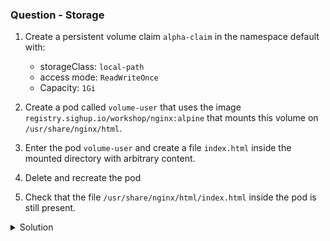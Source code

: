 ### Question - Storage 

1. Create a persistent volume claim `alpha-claim` in the namespace default with:

    - storageClass: `local-path`
    - access mode: `ReadWriteOnce`
    - Capacity: `1Gi`

1. Create a pod called `volume-user` that uses the image `registry.sighup.io/workshop/nginx:alpine` that mounts this volume on `/usr/share/nginx/html`.

1. Enter the pod `volume-user` and create a file `index.html` inside the mounted directory with arbitrary content.

1. Delete and recreate the pod

1. Check that the file `/usr/share/nginx/html/index.html` inside the pod is still present.


<details close>
<summary> Solution</summary>
<br>
### Solution

- [Dynamic Provisioning K8s docs](https://kubernetes.io/docs/concepts/storage/dynamic-provisioning/#using-dynamic-provisioning)

#### 1 - Create PVC

```sh
apiVersion: v1
kind: PersistentVolumeClaim
metadata:
  name: alpha-claim
spec:
  accessModes:
    - ReadWriteOnce
  storageClassName: local-path
  resources:
    requests:
      storage: 1Gi
```

#### 2 - Create POD

```sh
apiVersion: v1
kind: Pod
metadata:
  name: volume-user
spec:
  volumes:
    - name: storage
      persistentVolumeClaim:
        claimName: alpha-claim
  containers:
    - name: task-pv-container
      image: nginx
      ports:
        - containerPort: 80
          name: "http-server"
      volumeMounts:
        - mountPath: "/usr/share/nginx/html"
          name: task-pv-storage
```

#### 3 - Create index.html file

```sh
kubectl exec -it volume-user -- bash 
root@volume-user:/# touch /usr/share/nginx/html/index.html
root@volume-user:/# echo 'hello' > /usr/share/nginx/html/index.html
exit
kubectl exec -it volume-user -- cat /usr/share/nginx/html/index.html
```

#### 4 - Delete, recreate and check

```sh
kubectl delete pod volume-user
kubectl apply -f pod.yaml
kubectl exec -it volume-user -- cat /usr/share/nginx/html/index.html
```